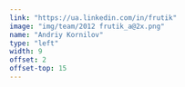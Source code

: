 ```yaml
---
link: "https://ua.linkedin.com/in/frutik"
image: "img/team/2012 frutik_a@2x.png"
name: "Andriy Kornilov"
type: "left"
width: 9
offset: 2
offset-top: 15
---
```

